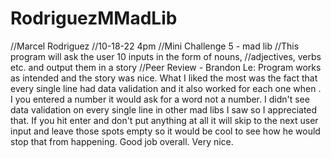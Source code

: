 # RodriguezMMadLib
//Marcel Rodriguez
//10-18-22 4pm
//Mini Challenge 5 - mad lib
//This program will ask the user 10 inputs in the form of nouns,
//adjectives, verbs etc. and output them in a story
//Peer Review - Brandon Le: Program works as intended and the story was nice. What I liked the most was the fact that every single line had data validation and it also worked for each one when . I
you entered a number it would ask for a word not a number. I didn't see data validation on every single line in other mad libs I saw so I appreciated that. If you hit enter and don't put anything at all it will skip to the next user input and leave those spots empty so it would be cool to see how he would stop that from happening. Good job overall. Very nice.